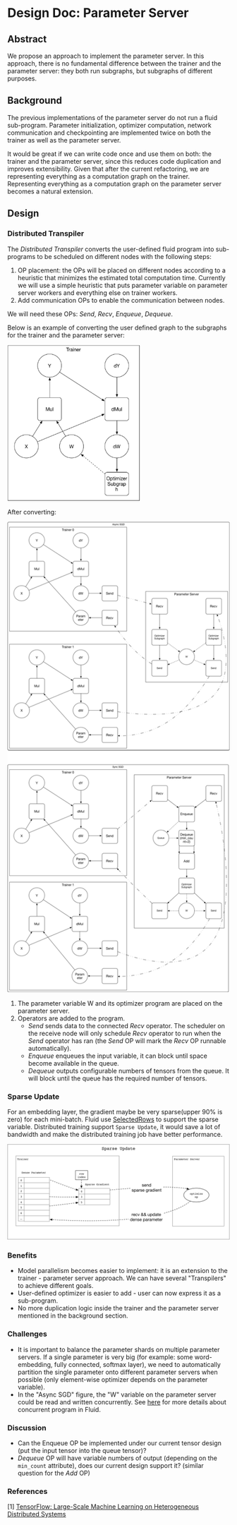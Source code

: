 # Design Doc: Parameter Server

## Abstract

We propose an approach to implement the parameter server. In this
approach, there is no fundamental difference between the trainer and
the parameter server: they both run subgraphs, but subgraphs of
different purposes.

## Background

The previous implementations of the parameter server do not run a
fluid sub-program. Parameter initialization, optimizer computation, network
communication and checkpointing are implemented twice on both the
trainer as well as the parameter server.

It would be great if we can write code once and use them on both: the
trainer and the parameter server, since this reduces code duplication and
improves extensibility. Given that after the current refactoring, we are
representing everything as a computation graph on the
trainer. Representing everything as a computation graph on the parameter
server becomes a natural extension.

## Design

### Distributed Transpiler

The *Distributed Transpiler* converts the user-defined fluid program
into sub-programs to be scheduled on different nodes with the following
steps:

1. OP placement: the OPs will be placed on different nodes according
   to a heuristic that minimizes the estimated total computation
   time. Currently we will use a simple heuristic that puts parameter
   variable on parameter server workers and everything else on trainer
   workers.
1. Add communication OPs to enable the communication between nodes.

We will need these OPs: *Send*, *Recv*, *Enqueue*, *Dequeue*.

Below is an example of converting the user defined graph to the
subgraphs for the trainer and the parameter server:

<img src="src/local-graph.png" width="300"/>

After converting:

<img src="src/dist-graph.png" width="700"/>

1. The parameter variable W and its optimizer program are placed on the parameter server.
1. Operators are added to the program.
   - *Send* sends data to the connected *Recv* operator.  The
	 scheduler on the receive node will only schedule *Recv* operator
	 to run when the *Send* operator has ran (the *Send* OP will mark
	 the *Recv* OP runnable automatically).
   - *Enqueue* enqueues the input variable, it can block until space
     become available in the queue.
   - *Dequeue* outputs configurable numbers of tensors from the
     queue. It will block until the queue has the required number of
     tensors.

### Sparse Update

For an embedding layer, the gradient maybe be very sparse(upper 90% is zero) for each mini-batch.
Fluid use [SelectedRows](../selected_rows.md) to support the sparse variable. Distributed training support `Sparse Update`,
it would save a lot of bandwidth and make the distributed training job have better performance.

<img src="src/sparse_update.png" width="700" />

### Benefits

- Model parallelism becomes easier to implement: it is an extension to
  the trainer - parameter server approach. We can have several "Transpilers"
  to achieve different goals.
- User-defined optimizer is easier to add - user can now express it as
  a sub-program.
- No more duplication logic inside the trainer and the parameter
  server mentioned in the background section.

### Challenges

- It is important to balance the parameter shards on multiple
  parameter servers. If a single parameter is very big (for example: some
  word-embedding, fully connected, softmax layer), we need to
  automatically partition the single parameter onto different
  parameter servers when possible (only element-wise optimizer depends
  on the parameter variable).
- In the "Async SGD" figure, the "W" variable on the parameter server
  could be read and written concurrently. See
  [here](https://github.com/PaddlePaddle/Paddle/pull/6394) for more
  details about concurrent program in Fluid.

### Discussion

- Can the Enqueue OP be implemented under our current tensor design
  (put the input tensor into the queue tensor)?
- *Dequeue* OP will have variable numbers of output (depending on the
  `min_count` attribute), does our current design support it? (similar
  question for the *Add* OP)

### References

[1] [TensorFlow: Large-Scale Machine Learning on Heterogeneous Distributed Systems](https://static.googleusercontent.com/media/research.google.com/en//pubs/archive/45166.pdf)
